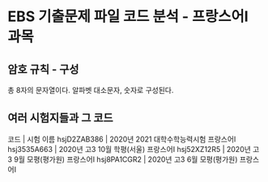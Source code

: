 # EBS 기출문제 파일 코드 분석 - 프랑스어Ⅰ 과목
## 암호 규칙 - 구성
총 8자의 문자열이다.
알파벳 대소문자, 숫자로 구성된다.
## 여러 시험지들과 그 코드
코드      	| 시험 이름
hsjD2ZAB386	| 2020년 2021 대학수학능력시험 프랑스어Ⅰ
hsj3535A663	| 2020년 고3 10월 학평(서울) 프랑스어Ⅰ
hsj52XZ12R5	| 2020년 고3 9월 모평(평가원) 프랑스어Ⅰ
hsj8PA1CGR2	| 2020년 고3 6월 모평(평가원) 프랑스어Ⅰ
